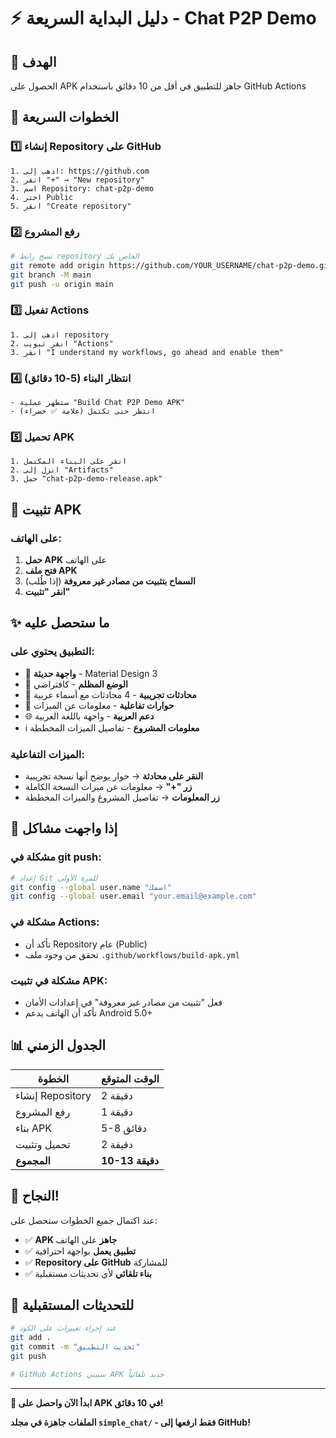 # ⚡ دليل البداية السريعة - Chat P2P Demo

## 🎯 الهدف
الحصول على APK جاهز للتطبيق في أقل من 10 دقائق باستخدام GitHub Actions

## 🚀 الخطوات السريعة

### 1️⃣ إنشاء Repository على GitHub
```
1. اذهب إلى: https://github.com
2. انقر "+" → "New repository"
3. اسم Repository: chat-p2p-demo
4. اختر Public
5. انقر "Create repository"
```

### 2️⃣ رفع المشروع
```bash
# نسخ رابط repository الخاص بك
git remote add origin https://github.com/YOUR_USERNAME/chat-p2p-demo.git
git branch -M main
git push -u origin main
```

### 3️⃣ تفعيل Actions
```
1. اذهب إلى repository
2. انقر تبويب "Actions"
3. انقر "I understand my workflows, go ahead and enable them"
```

### 4️⃣ انتظار البناء (5-10 دقائق)
```
- ستظهر عملية "Build Chat P2P Demo APK"
- انتظر حتى تكتمل (علامة ✅ خضراء)
```

### 5️⃣ تحميل APK
```
1. انقر على البناء المكتمل
2. انزل إلى "Artifacts"
3. حمل "chat-p2p-demo-release.apk"
```

## 📱 تثبيت APK

### على الهاتف:
1. **حمل APK** على الهاتف
2. **فتح ملف APK**
3. **السماح بتثبيت من مصادر غير معروفة** (إذا طُلب)
4. **انقر "تثبيت"**

## ✨ ما ستحصل عليه

### التطبيق يحتوي على:
- 🎨 **واجهة حديثة** - Material Design 3
- 🌙 **الوضع المظلم** - كافتراضي
- 📱 **محادثات تجريبية** - 4 محادثات مع أسماء عربية
- 💬 **حوارات تفاعلية** - معلومات عن الميزات
- 🌐 **دعم العربية** - واجهة باللغة العربية
- ℹ️ **معلومات المشروع** - تفاصيل الميزات المخططة

### الميزات التفاعلية:
- **النقر على محادثة** → حوار يوضح أنها نسخة تجريبية
- **زر "+"** → معلومات عن ميزات النسخة الكاملة
- **زر المعلومات** → تفاصيل المشروع والميزات المخططة

## 🔧 إذا واجهت مشاكل

### مشكلة في git push:
```bash
# إعداد Git للمرة الأولى
git config --global user.name "اسمك"
git config --global user.email "your.email@example.com"
```

### مشكلة في Actions:
- تأكد أن Repository عام (Public)
- تحقق من وجود ملف `.github/workflows/build-apk.yml`

### مشكلة في تثبيت APK:
- فعل "تثبيت من مصادر غير معروفة" في إعدادات الأمان
- تأكد أن الهاتف يدعم Android 5.0+

## 📊 الجدول الزمني

| الخطوة | الوقت المتوقع |
|---------|----------------|
| إنشاء Repository | 2 دقيقة |
| رفع المشروع | 1 دقيقة |
| بناء APK | 5-8 دقائق |
| تحميل وتثبيت | 2 دقيقة |
| **المجموع** | **10-13 دقيقة** |

## 🎉 النجاح!

عند اكتمال جميع الخطوات ستحصل على:
- ✅ **APK جاهز** على الهاتف
- ✅ **تطبيق يعمل** بواجهة احترافية
- ✅ **Repository على GitHub** للمشاركة
- ✅ **بناء تلقائي** لأي تحديثات مستقبلية

## 🔄 للتحديثات المستقبلية

```bash
# عند إجراء تغييرات على الكود
git add .
git commit -m "تحديث التطبيق"
git push

# GitHub Actions سيبني APK جديد تلقائياً
```

---

**🚀 ابدأ الآن واحصل على APK في 10 دقائق!**

**الملفات جاهزة في مجلد `simple_chat/` - فقط ارفعها إلى GitHub!**
